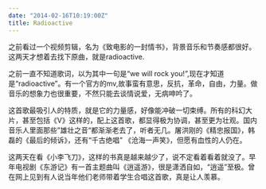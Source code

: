 ```yaml
---
date: "2014-02-16T10:19:00Z"
title: Radioactive
---
```



之前看过一个视频剪辑，名为《致电影的一封情书》，背景音乐和节奏感都很好。这两天才想着去找下原曲，就是radioactive.

之前一直不知道歌词，以为其中一句是“we will rock
you!”,现在才知道是“radioactive”。有一个官方的mv,故事蛮有意思，反抗，革命，自由，力量。做音乐的想象力也很重要，不然只能去谈情说爱，无病呻吟了。

这首歌最吸引人的特质，就是它的力量感，好像能冲破一切束缚。所有的科幻大片，甚至包括《V》这样的，配上这首歌，都显得极为协调，甚至更为壮观。国内音乐人里面那些”雄壮之音“都渐渐老去了，听者无几。屠洪刚的《精忠报国》，韩磊的《最后的倾诉》，还有“千古绝唱”
《沧海一声笑》，但愿有血性的人仍在。

这两天在看《小李飞刀》，这样的书真是越来越少了，说不定看着看着就没了。早年电视剧《东游记》有一首主题曲叫《逍遥游》，很是潇洒自如，“逍遥”至极。曾在网上见到有人说当年他们老师带着学生合唱这首歌，真是让人羡慕。


